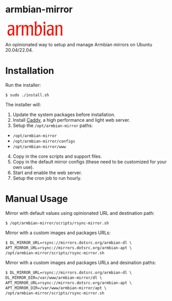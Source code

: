 # armbian-mirror

![Armbian logo](armbian-logo.png)

An opinionated way to setup and manage Armbian mirrors on Ubuntu 20.04/22.04.

# Installation

Run the installer:

```
$ sudo ./install.sh
```

The installer will:
1. Update the system packages before installation.
2. Install [Caddy](https://caddyserver.com), a high performance and light web server.
3. Setup the `/opt/armbian-mirror` paths:
  * `/opt/armbian-mirror`
  * `/opt/armbian-mirror/configs`
  * `/opt/armbian-mirror/www`
4. Copy in the core scripts and support files.
5. Copy in the default mirror configs (these need to be customized for your own use).
6. Start and enable the web server.
7. Setup the cron job to run hourly.

# Manual Usage

Mirror with default values using opinionated URL and destination path:

```
$ /opt/armbian-mirror/scripts/rsync-mirror.sh
```

Mirror with a custom images and packages URLs:

```
$ DL_MIRROR_URL=rsync://mirrors.dotsrc.org/armbian-dl \
APT_MIRROR_URL=rsync://mirrors.dotsrc.org/armbian-apt \
/opt/armbian-mirror/scripts/rsync-mirror.sh
```

Mirror with a custom images and packages URLs and desination paths:

```
$ DL_MIRROR_URL=rsync://mirrors.dotsrc.org/armbian-dl \
DL_MIRROR_DIR=/var/www/armbian-mirror/dl \
APT_MIRROR_URL=rsync://mirrors.dotsrc.org/armbian-apt \
APT_MIRROR_DIR=/var/www/armbian-mirror/apt \
/opt/armbian-mirror/scripts/rsync-mirror.sh
```
